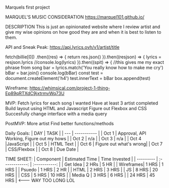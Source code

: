 Marquels first project

MARQUEL'S MUSIC CONSIDERATION
https://marquel101.github.io/

DESCRIPTION
This is just an opinionated website where I review artist and give my wise opinions on how good they are and when it is best to listen to them.

API and Sneak Peak:
https://api.lyrics.ovh/v1/artist/title

fetch(billie[0])
    .then((res) => {
      return res.json()
    }).then((resjson) => {
      lyrics = resjson.lyrics
      //console.log(lyrics)
    }).then((spit) => {
      //this gives me my exact phrase from song
      bar = lyrics.match('You really know how to make me cry')
      bBar = bar.join()
      console.log(bBar)
      const test = document.createElement('h4')
      test.innerText = bBar
      box.append(test)

Wireframe:
https://whimsical.com/project-1-thing-Ep89qRTXdC9jxtrmvWq73U


MVP:
Fetch lyrics for each song I wanted
Have at least 3 artist completed
Build layout using HTML and Javascript
Figure out Flexbox and CSS
Succesfully change interface with a media query

PostMVP:
More artist
Find better functions/methods

Daily Goals:
| DAY | TASK |
| --- | ----------- |
| Oct 1 | Approval, API Working, Figure out my hows |
| Oct 2 | n/a |
| Oct 3 | n/a |
| Oct 4 |JavaScript |
| Oct 5 | HTML Text | 
| Oct 6 | Figure out what's wrong| 
| Oct 7 | CSS/Flexbox |
| Oct 8 | Due Date |

TIME SHEET:
| Component | Estimated Time | Time Invested |
| --------- | :------------: | :-----------: |
| Get Idea  | 2 HRs          | 5 HR          |
| Wireframes| 1 HRS          | 1 HRS         |
|  Psuedo   | 1 HRS          | 2 HR          |
| HTML      | 2 HRS          | 3 HRS         |
| JS        | 8 HRS          | 20 HRS        |
| CSS       | 5 HRS          | 10 HRS        |
| Media Q   | 3 HRS          |  6 HRS        |
            | 24 HRS         | 45 HRS        | <--- WAY TOO LONG LOL

